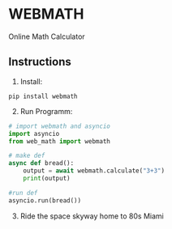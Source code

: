 # WEBMATH

Online Math Calculator

## Instructions

1. Install:

```
pip install webmath
```

2. Run Programm:

```python
# import webmath and asyncio
import asyncio
from web_math import webmath

# make def
async def bread():
    output = await webmath.calculate("3+3")
    print(output)

#run def
asyncio.run(bread())
```

3. Ride the space skyway home to 80s Miami

